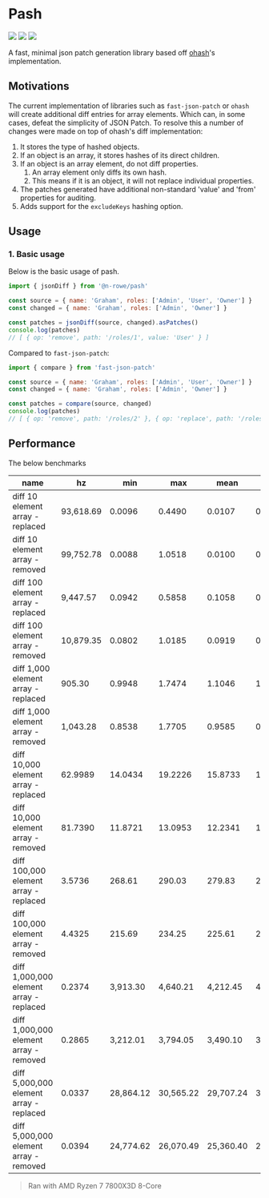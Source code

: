 # Pash
<p>
<img src="https://img.shields.io/github/actions/workflow/status/n-rowe/pash/ci.yaml">
<img src="https://img.shields.io/codecov/c/github/n-rowe/pash" />
<img src="https://img.shields.io/github/license/n-rowe/pash?cacheSeconds=60480">
</p>

A fast, minimal json patch generation library based off [ohash](https://github.com/unjs/ohash)'s implementation.

## Motivations
The current implementation of libraries such as `fast-json-patch` or `ohash` will create additional diff entries for array elements. Which can, in some cases, defeat the simplicity of JSON Patch.
To resolve this a number of changes were made on top of ohash's diff implementation:
1. It stores the type of hashed objects.
2. If an object is an array, it stores hashes of its direct children.
3. If an object is an array element, do not diff properties.
    1. An array element only diffs its own hash.
    2. This means if it is an object, it will not replace individual properties.
4. The patches generated have additional non-standard 'value' and 'from' properties for auditing.
5. Adds support for the `excludeKeys` hashing option.

## Usage

### 1. Basic usage
Below is the basic usage of pash.
```js
import { jsonDiff } from '@n-rowe/pash'

const source = { name: 'Graham', roles: ['Admin', 'User', 'Owner'] }
const changed = { name: 'Graham', roles: ['Admin', 'Owner'] }

const patches = jsonDiff(source, changed).asPatches()
console.log(patches)
// [ { op: 'remove', path: '/roles/1', value: 'User' } ]
```
Compared to `fast-json-patch`:
```js
import { compare } from 'fast-json-patch'

const source = { name: 'Graham', roles: ['Admin', 'User', 'Owner'] }
const changed = { name: 'Graham', roles: ['Admin', 'Owner'] }

const patches = compare(source, changed)
console.log(patches)
// [ { op: 'remove', path: '/roles/2' }, { op: 'replace', path: '/roles/1', value: 'Owner' } ]
```

## Performance
The below benchmarks

|name                                     |        hz |      min  |      max  |     mean  |      p75  |      p99  |     p995  |    p999   |     rme  | samples  |
|-----------------------------------------|-----------|-----------|-----------|-----------|-----------|-----------|-----------|-----------|----------|----------|
|diff 10 element array - replaced         |93,618.69  |   0.0096  |   0.4490  |   0.0107  |   0.0102  |   0.0160  |   0.0179  |   0.3244  |±1.03%    |46810     |
|diff 10 element array - removed          |99,752.78  |   0.0088  |   1.0518  |   0.0100  |   0.0093  |   0.0161  |   0.0180  |   0.3240  |±1.42%    |49877     |
|diff 100 element array - replaced        | 9,447.57  |   0.0942  |   0.5858  |   0.1058  |   0.1015  |   0.4198  |   0.4719  |   0.5418  |±1.10%    | 4724     |
|diff 100 element array - removed         |10,879.35  |   0.0802  |   1.0185  |   0.0919  |   0.0875  |   0.1794  |   0.4543  |   0.6893  |±1.27%    | 5440     |
|diff 1,000 element array - replaced      |   905.30  |   0.9948  |   1.7474  |   1.1046  |   1.0652  |   1.6649  |   1.6938  |   1.7474  |±1.38%    |  453     |
|diff 1,000 element array - removed       | 1,043.28  |   0.8538  |   1.7705  |   0.9585  |   0.9202  |   1.5722  |   1.5987  |   1.7705  |±1.60%    |  522     |
|diff 10,000 element array - replaced     |  62.9989  |  14.0434  |  19.2226  |  15.8733  |  16.3165  |  19.2226  |  19.2226  |  19.2226  |±2.45%    |   32     |
|diff 10,000 element array - removed      |  81.7390  |  11.8721  |  13.0953  |  12.2341  |  12.2639  |  13.0953  |  13.0953  |  13.0953  |±0.60%    |   41     |
|diff 100,000 element array - replaced    |   3.5736  |   268.61  |   290.03  |   279.83  |   283.31  |   290.03  |   290.03  |   290.03  |±1.69%    |   10     |
|diff 100,000 element array - removed     |   4.4325  |   215.69  |   234.25  |   225.61  |   229.61  |   234.25  |   234.25  |   234.25  |±1.75%    |   10     |
|diff 1,000,000 element array - replaced  |   0.2374  | 3,913.30  | 4,640.21  | 4,212.45  | 4,587.66  | 4,640.21  | 4,640.21  | 4,640.21  |±5.49%    |   10     |
|diff 1,000,000 element array - removed   |   0.2865  | 3,212.01  | 3,794.05  | 3,490.10  | 3,756.48  | 3,794.05  | 3,794.05  | 3,794.05  |±4.59%    |   10     |
|diff 5,000,000 element array - replaced  |   0.0337  |28,864.12  |30,565.22  |29,707.24  |30,091.48  |30,565.22  |30,565.22  |30,565.22  |±1.28%    |   10     |
|diff 5,000,000 element array - removed   |   0.0394  |24,774.62  |26,070.49  |25,360.40  |25,513.25  |26,070.49  |26,070.49  |26,070.49  |±1.08%    |   10     |
> Ran with AMD Ryzen 7 7800X3D 8-Core
